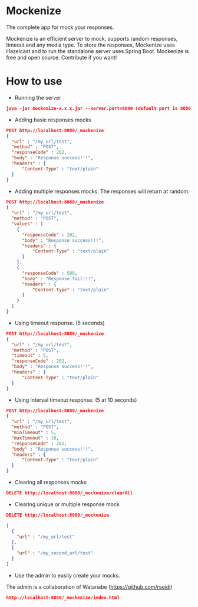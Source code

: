 # Mockenize
The complete app for mock your responses.

Mockenize is an efficient server to mock, supports random responses, timeout and any media type. To store the responses, Mockenize uses Hazelcast and to run the standalone server uses Spring Boot.
Mockenize is free and open source. Contribute if you want!

# How to use

- Running the server
```json
java -jar mockenize-x.x.x.jar --server.port=8090 (default port is 8080)
```

- Adding basic responses mocks

```json
POST http://localhost:8080/_mockenize
{
  "url" : "/my_url/test",
  "method" : "POST",
  "responseCode" : 202,
  "body" : "Response success!!!",
  "headers" : {
      "Content-Type" : "text/plain"
  }
}
```

- Adding multiple responses mocks. The responses will return at random.

```json
POST http://localhost:8080/_mockenize
{
  "url" : "/my_url/test",
  "method" : "POST",
  "values" : [
    {
      "responseCode" : 202,
      "body" : "Response success!!!",
      "headers" : {
          "Content-Type" : "text/plain"
      }
    },
    {
      "responseCode" : 500,
      "body" : "Response fail!!!",
      "headers" : {
          "Content-Type" : "text/plain"
      }
    }
  ]
}
```

- Using timeout response. (5 seconds)

```json
POST http://localhost:8080/_mockenize
{
  "url" : "/my_url/test",
  "method" : "POST",
  "timeout" : 5,
  "responseCode" : 202,
  "body" : "Response success!!!",
  "headers" : {
      "Content-Type" : "text/plain"
  }
}
```

- Using interval timeout response. (5 at 10 seconds)

```json
POST http://localhost:8080/_mockenize
{
  "url" : "/my_url/test",
  "method" : "POST",
  "minTimeout" : 5,
  "maxTimeout" : 10,
  "responseCode" : 202,
  "body" : "Response success!!!",
  "headers" : {
      "Content-Type" : "text/plain"
  }
}
```

- Clearing all responses mocks

```json
DELETE http://localhost:8080/_mockenize/clearAll
```

- Clearing unique or multiple response mock

```json
DELETE http://localhost:8080/_mockenize

[
  {
    "url" : "/my_url/test"
  },
  {
    "url" : "/my_second_url/test"
  }
]
```

- Use the admin to easily create your mocks.

The admin is a collaboration of Watanabe (https://github.com/rseidi)

```json
http://localhost:8080/_mockenize/index.html
```
